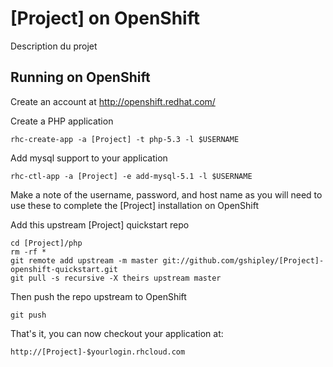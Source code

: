 [Project] on OpenShift
=========================

Description du projet


Running on OpenShift
--------------------

Create an account at http://openshift.redhat.com/

Create a PHP application

	rhc-create-app -a [Project] -t php-5.3 -l $USERNAME

Add mysql support to your application
    
	rhc-ctl-app -a [Project] -e add-mysql-5.1 -l $USERNAME
Make a note of the username, password, and host name as you will need to use these to complete the [Project] installation on OpenShift

Add this upstream [Project] quickstart repo

	cd [Project]/php
	rm -rf *
	git remote add upstream -m master git://github.com/gshipley/[Project]-openshift-quickstart.git
	git pull -s recursive -X theirs upstream master

Then push the repo upstream to OpenShift

	git push

That's it, you can now checkout your application at:

	http://[Project]-$yourlogin.rhcloud.com